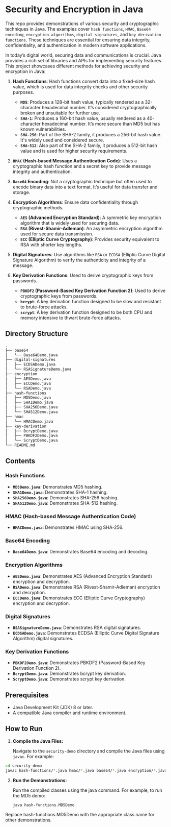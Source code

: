 # Security and Encryption in Java

This repo provides demonstrations of various security and cryptographic techniques in Java. The examples cover ```hash functions```, ```HMAC```, ```Base64 encoding```, ```encryption algorithms```, ```digital signatures```, and ```key derivation functions```. These techniques are essential for ensuring data integrity, confidentiality, and authentication in modern software applications.



In today’s digital world, securing data and communications is crucial. Java provides a rich set of libraries and APIs for implementing security features. This project showcases different methods for achieving security and encryption in Java:

1. **Hash Functions**: Hash functions convert data into a fixed-size hash value, which is used for data integrity checks and other security purposes.
   - **```MD5```**: Produces a 128-bit hash value, typically rendered as a 32-character hexadecimal number. It’s considered cryptographically broken and unsuitable for further use.
   - **```SHA-1```**: Produces a 160-bit hash value, usually rendered as a 40-character hexadecimal number. It’s more secure than MD5 but has known vulnerabilities.
   - **```SHA-256```**: Part of the SHA-2 family, it produces a 256-bit hash value. It's widely used and considered secure.
   - **```SHA-512```**: Also part of the SHA-2 family, it produces a 512-bit hash value and is used for higher security requirements.

2. **```HMAC``` (Hash-based Message Authentication Code)**: Uses a cryptographic hash function and a secret key to provide message integrity and authentication.

3. **```Base64``` Encoding**: Not a cryptographic technique but often used to encode binary data into a text format. It’s useful for data transfer and storage.

4. **Encryption Algorithms**: Ensure data confidentiality through cryptographic methods.
   - **```AES``` (Advanced Encryption Standard)**: A symmetric key encryption algorithm that is widely used for securing data.
   - **```RSA``` (Rivest-Shamir-Adleman)**: An asymmetric encryption algorithm used for secure data transmission.
   - **```ECC``` (Elliptic Curve Cryptography)**: Provides security equivalent to RSA with shorter key lengths.

5. **Digital Signatures**: Use algorithms like ```RSA``` or ```ECDSA``` (Elliptic Curve Digital Signature Algorithm) to verify the authenticity and integrity of a message.

6. **Key Derivation Functions**: Used to derive cryptographic keys from passwords.
   - **```PBKDF2``` (Password-Based Key Derivation Function 2)**: Used to derive cryptographic keys from passwords.
   - **```bcrypt```**: A key derivation function designed to be slow and resistant to brute-force attacks.
   - **```scrypt```**: A key derivation function designed to be both CPU and memory intensive to thwart brute-force attacks.

## Directory Structure

```bash
.
├── base64
│   └── Base64Demo.java
├── digital-signatures
│   ├── ECDSADemo.java
│   └── RSASignatureDemo.java
├── encryption
│   ├── AESDemo.java
│   ├── ECCDemo.java
│   └── RSADemo.java
├── hash-functions
│   ├── MD5Demo.java
│   ├── SHA1Demo.java
│   ├── SHA256Demo.java
│   └── SHA512Demo.java
├── hmac
│   └── HMACDemo.java
├── key-derivation
│   ├── BcryptDemo.java
│   ├── PBKDF2Demo.java
│   └── ScryptDemo.java
└── README.md
```

## Contents

### Hash Functions

- **```MD5Demo.java```**: Demonstrates MD5 hashing.
- **```SHA1Demo.java```**: Demonstrates SHA-1 hashing.
- **```SHA256Demo.java```**: Demonstrates SHA-256 hashing.
- **```SHA512Demo.java```**: Demonstrates SHA-512 hashing.

### HMAC (Hash-based Message Authentication Code)

- **```HMACDemo.java```**: Demonstrates HMAC using SHA-256.

### Base64 Encoding

- **```Base64Demo.java```**: Demonstrates Base64 encoding and decoding.

### Encryption Algorithms

- **```AESDemo.java```**: Demonstrates AES (Advanced Encryption Standard) encryption and decryption.
- **```RSADemo.java```**: Demonstrates RSA (Rivest-Shamir-Adleman) encryption and decryption.
- **```ECCDemo.java```**: Demonstrates ECC (Elliptic Curve Cryptography) encryption and decryption.

### Digital Signatures

- **```RSASignatureDemo.java```**: Demonstrates RSA digital signatures.
- **```ECDSADemo.java```**: Demonstrates ECDSA (Elliptic Curve Digital Signature Algorithm) digital signatures.

### Key Derivation Functions

- **```PBKDF2Demo.java```**: Demonstrates PBKDF2 (Password-Based Key Derivation Function 2).
- **```BcryptDemo.java```**: Demonstrates bcrypt key derivation.
- **```ScryptDemo.java```**: Demonstrates scrypt key derivation.

## Prerequisites

- Java Development Kit (JDK) 8 or later.
- A compatible Java compiler and runtime environment.

## How to Run

1. **Compile the Java Files:**

   Navigate to the `security-demo` directory and compile the Java files using `javac`. For example:

```bash
cd security-demo
javac hash-functions/*.java hmac/*.java base64/*.java encryption/*.java digital-signatures/*.java key-derivation/*.java
```

2. **Run the Demonstrations:**

    Run the compiled classes using the java command. For example, to run the MD5 demo:
    
    ```bash
    java hash-functions.MD5Demo
    ```
Replace hash-functions.MD5Demo with the appropriate class name for other demonstrations.
